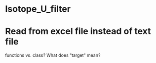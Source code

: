 # Isotope_U_filter
# Read from excel file instead of text file
functions vs. class?
What does "target" mean?

